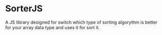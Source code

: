 # SorterJS
A JS library designed for switch which type of sorting algorythm is better for your array data type and uses it for sort it.
